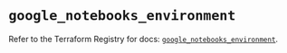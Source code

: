 # `google_notebooks_environment`

Refer to the Terraform Registry for docs: [`google_notebooks_environment`](https://registry.terraform.io/providers/hashicorp/google-beta/6.34.0/docs/resources/google_notebooks_environment).
